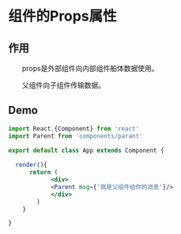 # 组件的Props属性

## 作用

&emsp;&emsp;props是外部组件向内部组件船体数据使用。

&emsp;&emsp;父组件向子组件传输数据。

## Demo

```jsx harmony
import React,{Component} from 'react'
import Parent from 'components/parant'

export default class App extends Component {
   
  render(){
      return (
            <div>
            <Parent msg={'我是父组件给你的消息'}/>
            </div>
        )   
    }

}
```
